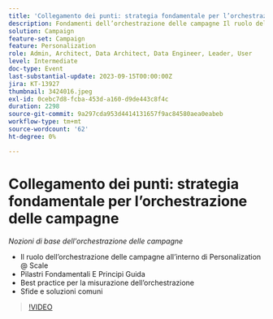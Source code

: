 ```yaml
---
title: 'Collegamento dei punti: strategia fondamentale per l’orchestrazione delle campagne'
description: Fondamenti dell’orchestrazione delle campagne Il ruolo dell’orchestrazione delle campagne all’interno di Personalization @ Scale Principi fondanti e guida Principi di orchestrazione Best practice per la misurazione Sfide e soluzioni comuni
solution: Campaign
feature-set: Campaign
feature: Personalization
role: Admin, Architect, Data Architect, Data Engineer, Leader, User
level: Intermediate
doc-type: Event
last-substantial-update: 2023-09-15T00:00:00Z
jira: KT-13927
thumbnail: 3424016.jpeg
exl-id: 0cebc7d8-fcba-453d-a160-d9de443c8f4c
duration: 2298
source-git-commit: 9a297cda953d4414131657f9ac84580aea0eabeb
workflow-type: tm+mt
source-wordcount: '62'
ht-degree: 0%

---
```


# Collegamento dei punti: strategia fondamentale per l’orchestrazione delle campagne

*Nozioni di base dell&#39;orchestrazione delle campagne*

* Il ruolo dell’orchestrazione delle campagne all’interno di Personalization @ Scale
* Pilastri Fondamentali E Principi Guida
* Best practice per la misurazione dell’orchestrazione
* Sfide e soluzioni comuni

>[!VIDEO](https://video.tv.adobe.com/v/3424016/?learn=on)
